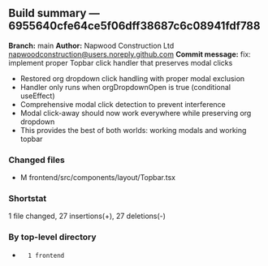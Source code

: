 ## Build summary — 6955640cfe64ce5f06dff38687c6c08941fdf788

**Branch:** main
**Author:** Napwood Construction Ltd <napwoodconstruction@users.noreply.github.com>
**Commit message:** fix: implement proper Topbar click handler that preserves modal clicks

- Restored org dropdown click handling with proper modal exclusion
- Handler only runs when orgDropdownOpen is true (conditional useEffect)
- Comprehensive modal click detection to prevent interference
- Modal click-away should now work everywhere while preserving org dropdown
- This provides the best of both worlds: working modals and working topbar

### Changed files
 - M	frontend/src/components/layout/Topbar.tsx

### Shortstat
 1 file changed, 27 insertions(+), 27 deletions(-)

### By top-level directory
 -       1 frontend
